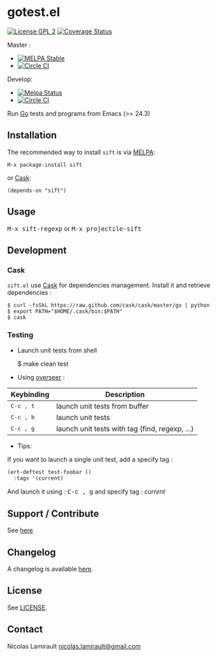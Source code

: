 # gotest.el

[![License GPL 2][badge-license]][LICENSE]
[![Coverage Status](https://coveralls.io/repos/nlamirault/sift.el/badge.png?branch=master)](https://coveralls.io/r/nlamirault/sift.el?branch=master)

Master :
* [![MELPA Stable](https://stable.melpa.org/packages/sift-badge.svg)](https://stable.melpa.org/#/sift)
* [![Circle CI](https://circleci.com/gh/nlamirault/sift.el/tree/master.svg?style=svg)](https://circleci.com/gh/nlamirault/sift.el/tree/master)

Develop:
* [![Melpa Status](https://melpa.org/packages/sift-badge.svg)](https://melpa.org/#/sift)
* [![Circle CI](https://circleci.com/gh/nlamirault/sift.el/tree/develop.svg?style=svg)](https://circleci.com/gh/nlamirault/sift.el/tree/develop)

Run [Go](http://golang.org) tests and programs from Emacs (>= 24.3)

## Installation

The recommended way to install ``sift`` is via [MELPA][]:

    M-x package-install sift

or [Cask][]:

	(depends-on "sift")


## Usage

<kbd>M-x sift-regexp</kbd> or <kbd>M-x projectile-sift</kbd>



## Development

### Cask

``sift.el`` use [Cask][] for dependencies management. Install it and
retrieve dependencies :

    $ curl -fsSkL https://raw.github.com/cask/cask/master/go | python
    $ export PATH="$HOME/.cask/bin:$PATH"
    $ cask


### Testing

* Launch unit tests from shell

    $ make clean test

* Using [overseer][] :

Keybinding           | Description
---------------------|------------------------------------------------------------
<kbd>C-c , t</kbd>   | launch unit tests from buffer
<kbd>C-c , b</kbd>   | launch unit tests
<kbd>C-c , g</kbd>   | launch unit tests with tag (find, regexp, ...)

* Tips:

If you want to launch a single unit test, add a specify tag :

```lisp
(ert-deftest test-foobar ()
  :tags '(current)
  ```

And launch it using : <kbd>C-c , g</kbd> and specify tag : *current*


## Support / Contribute

See [here](CONTRIBUTING.md)


## Changelog

A changelog is available [here](ChangeLog.md).


## License

See [LICENSE](LICENSE).


## Contact

Nicolas Lamirault <nicolas.lamirault@gmail.com>

[sift]: https://github.com/nlamirault/sift.el
[badge-license]: https://img.shields.io/badge/license-GPL_2-green.svg?style=flat
[LICENSE]: https://github.com/nlamirault/sift.el/blob/master/LICENSE

[GNU Emacs]: https://www.gnu.org/software/emacs/
[MELPA]: https://melpa.org/
[Cask]: http://cask.github.io/
[Issue tracker]: https://github.com/nlamirault/sift.el/issues

[overseer]: https://github.com/tonini/overseer.el
